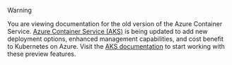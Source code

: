 > [!WARNING]
> You are viewing documentation for the old version of the Azure Container Service. [Azure Container Service (AKS)](../articles/aks/intro-kubernetes.md) is being updated to add new deployment options, enhanced management capabilities, and cost benefit to Kubernetes on Azure. Visit the [AKS documentation](../articles/aks/intro-kubernetes.md) to start working with these preview features.   
>
>
